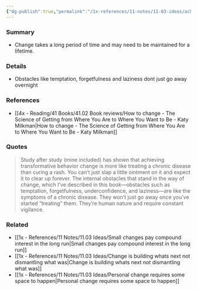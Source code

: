 ```yaml
---
{"dg-publish":true,"permalink":"/1x-references/11-notes/11-03-ideas/achieving-change-takes-time/","title":"Achieving change takes time","created":"2024-10-20T21:28:30.642+03:00","updated":"2024-10-20T21:35:14.809+03:00"}
---
```



### Summary
- Change takes a long period of time and may need to be maintained for a lifetime.

### Details
- Obstacles like temptation, forgetfulness and laziness dont just go away overnight

### References
- [[4x - Reading/41 Books/41.02 Book reviews/How to change - The Science of Getting from Where You Are to Where You Want to Be - Katy Milkman\|How to change - The Science of Getting from Where You Are to Where You Want to Be - Katy Milkman]]

### Quotes
>  Study after study (mine included) has shown that achieving transformative behavior change is more like treating a chronic disease than curing a rash. You can’t just slap a little ointment on it and expect it to clear up forever. The internal obstacles that stand in the way of change, which I’ve described in this book—obstacles such as temptation, forgetfulness, underconfidence, and laziness—are like the symptoms of a chronic disease. They won’t just go away once you’ve started “treating” them. They’re human nature and require constant vigilance.


### Related
- [[1x - References/11 Notes/11.03 Ideas/Small changes pay compound interest in the long run\|Small changes pay compound interest in the long run]]
- [[1x - References/11 Notes/11.03 Ideas/Change is building whats next not dismantling what was\|Change is building whats next not dismantling what was]]
- [[1x - References/11 Notes/11.03 Ideas/Personal change requires some space to happen\|Personal change requires some space to happen]]